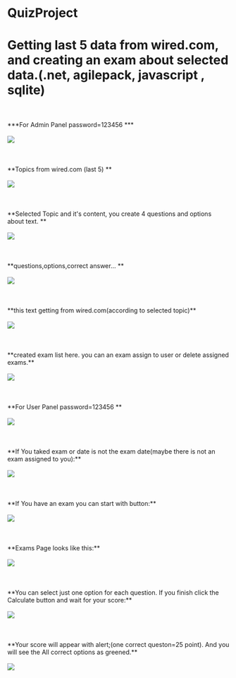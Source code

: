 # QuizProject
# Getting last 5 data from wired.com, and creating an exam about selected data.(.net, agilepack, javascript , sqlite)
<br/>
<br/>
***For Admin Panel password=123456 ***
<br/>
<br/>
<img src="ReadMeImages/1.PNG">
<br/>
<br/>
<br/>
<br/>
**Topics from wired.com (last 5) **
<br/>
<br/>
<img src="ReadMeImages/2.PNG">
<br/>
<br/>
<br/>
<br/>
**Selected Topic and it's content, you create 4 questions and options about text. **
<br/>
<br/>
<img src="ReadMeImages/3.PNG">
<br/>
<br/>
<br/>
<br/>
**questions,options,correct answer... **
<br/>
<br/>
<img src="ReadMeImages/4.PNG">
<br/>
<br/>
<br/>
<br/>
**this text getting from wired.com(according to selected topic)**
<br/>
<br/>
<img src="ReadMeImages/5.PNG">
<br/>
<br/>
<br/>
<br/>
**created exam list here. you can an exam assign to user or delete assigned exams.**
<br/>
<br/>
<img src="ReadMeImages/6.PNG">
<br/>
<br/>
<br/>
<br/>
**For User Panel password=123456 **
<br/>
<br/>
<img src="ReadMeImages/7.PNG">
<br/>
<br/>
<br/>
<br/>
**If You taked exam or date is not the exam date(maybe there is not an exam assigned to you):**
<br/>
<br/>
<img src="ReadMeImages/8.PNG">
<br/>
<br/>
<br/>
<br/>
**If You have an exam  you can start with button:**
<br/>
<br/>
<img src="ReadMeImages/9.PNG">
<br/>
<br/>
<br/>
<br/>
**Exams Page looks like this:**
<br/>
<br/>
<img src="ReadMeImages/10.PNG">
<br/>
<br/>
<br/>
<br/>
**You can select just one option for each question. If you finish click the Calculate button and wait for your score:**
<br/>
<br/>
<img src="ReadMeImages/11.PNG">
<br/>
<br/>
<br/>
<br/>
**Your score will appear with alert;(one correct queston=25 point). And you will see the All correct options as greened.**
<br/>
<br/>
<img src="ReadMeImages/12.PNG">
<br/>
<br/>
